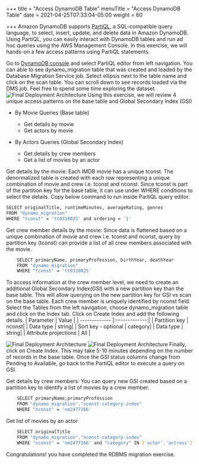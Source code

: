 +++
title = "Access DynamoDB Table"
menuTitle = "Access DynamoDB Table"
date = 2021-04-25T07:33:04-05:00
weight = 60

+++
Amazon DynamoDB supports [PartiQL](https://partiql.org/), a SQL-compatible query language, to select, insert, update, and delete data in Amazon DynamoDB.
Using PartiQL, you can easily interact with DynamoDB tables and run ad hoc queries using the AWS Management Console. In this exercise, we will hands-on a few access patterns using PartiQL statements.

Go to [DynamoDB console](https://console.aws.amazon.com/dynamodbv2/home) and select PartiQL editor from left navigation.
You can able to see dynamo_migration table that was created and loaded by the Database Migration Service job. Select ellipsis next to the table name and click on the scan table.
You can scroll down to see records loaded via the DMS job. Feel free to spend some time exploring the dataset.
![Final Deployment Architecture](/images/migration28.jpg)
Using this exercise, we will review 4 unique access patterns on the base table and Global Secondary Index (GSI)
  - By Movie Queries (Base table)
    - Get details by movie
    - Get actors by movie

  - By Actors Queries (Global Secondary Index)
    - Get details by crew members
    - Get a list of movies by an actor

Get details by the movie: Each IMDB movie has a unique tconst. The denormalized table is created with each row representing a unique combination of movie and crew i.e. tconst and nconst.
Since tconst is part of the partition key for the base table, it can use under WHERE conditions to select the details. Copy below command to run inside PartiQL query editor.

  ```bash
  SELECT originalTitle, runtimeMinutes, averageRating, genres
  FROM "dynamo_migration"
  WHERE "tconst" = 'tt0310025' and ordering = '1'
  ```
Get crew member details by the movie: Since data is flattened based on a unique combination of movie and crew i.e. tconst and nconst, query by partition key (tconst) can provide a list of all crew members associated with the movie.
```bash
    SELECT primaryName, primaryProfession, birthYear, deathYear
    FROM "dynamo_migration"
    WHERE "tconst" = 'tt0310025'
```
To access information at the crew member level, we need to create an additional Global Secondary Index(GSI) with a new partition key than the base table.
This will allow querying on the new partition key for GSI vs scan on the base table. Each crew member is uniquely identified by nconst field.
Select the Tables from the left navigation, choose dynamo_migration table and click on the Index tab.
Click on Create Index and add the following details.
| Parameter        | Value |
| ------------- |:-------------:|
| Partition key     | nconst|
| Data type     | string|
| Sort key - optional     | category|
| Data type     | string|
| Attribute projections     | All |

![Final Deployment Architecture](/images/migration29.jpg)
![Final Deployment Architecture](/images/migration30.jpg)
Finally, click on Create Index. This may take 5-10 minutes depending on the number of records in the base table.
Once the GSI status columns change from Pending to Available, go back to the PartiQL editor to execute a query on GSI.

Get details by crew members: You can query new GSI created based on a partition key to identify a list of movies by a crew member.
```bash
    SELECT primaryName,primaryProfession
    FROM "dynamo_migration"."nconst-category-index"
    WHERE "nconst" = 'nm2477166'
```
Get list of movies by an actor
```bash
    SELECT originalTitle
    FROM "dynamo_migration"."nconst-category-index"
    WHERE "nconst" = 'nm2477166' and "category" IN ['actor','actress']
```
Congratulations! you have completed the RDBMS migration exercise.
